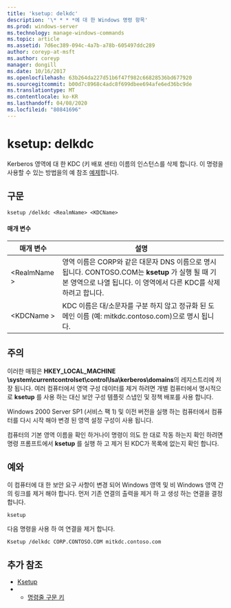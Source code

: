 ```yaml
---
title: 'ksetup: delkdc'
description: '\* * * *에 대 한 Windows 명령 항목'
ms.prod: windows-server
ms.technology: manage-windows-commands
ms.topic: article
ms.assetid: 7d6ec389-094c-4a7b-a78b-605497ddc289
author: coreyp-at-msft
ms.author: coreyp
manager: dongill
ms.date: 10/16/2017
ms.openlocfilehash: 63b264da227d51b6f47f982c66828536bd677920
ms.sourcegitcommit: b00d7c8968c4adc8f699dbee694afe6ed36bc9de
ms.translationtype: MT
ms.contentlocale: ko-KR
ms.lasthandoff: 04/08/2020
ms.locfileid: "80841696"
---
```

# <a name="ksetupdelkdc"></a>ksetup: delkdc



Kerberos 영역에 대 한 KDC (키 배포 센터) 이름의 인스턴스를 삭제 합니다. 이 명령을 사용할 수 있는 방법을의 예 참조 [예제](#BKMK_Examples)합니다.

## <a name="syntax"></a>구문

```
ksetup /delkdc <RealmName> <KDCName>
```

#### <a name="parameters"></a>매개 변수

|매개 변수|설명|
|---------|-----------|
|\<RealmName >|영역 이름은 CORP와 같은 대문자 DNS 이름으로 명시 됩니다. CONTOSO.COM는 **ksetup** 가 실행 될 때 기본 영역으로 나열 됩니다. 이 영역에서 다른 KDC를 삭제 하려고 합니다.|
|\<KDCName >|KDC 이름은 대/소문자를 구분 하지 않고 정규화 된 도메인 이름 (예: mitkdc.contoso.com)으로 명시 됩니다.|

## <a name="remarks"></a>주의

이러한 매핑은 **HKEY_LOCAL_MACHINE \system\currentcontrolset\control\lsa\kerberos\domains**의 레지스트리에 저장 됩니다. 여러 컴퓨터에서 영역 구성 데이터를 제거 하려면 개별 컴퓨터에서 명시적으로 **ksetup** 를 사용 하는 대신 보안 구성 템플릿 스냅인 및 정책 배포를 사용 합니다.

Windows 2000 Server SP1 (서비스 팩 1) 및 이전 버전을 실행 하는 컴퓨터에서 컴퓨터를 다시 시작 해야 변경 된 영역 설정 구성이 사용 됩니다.

컴퓨터의 기본 영역 이름을 확인 하거나이 명령이 의도 한 대로 작동 하는지 확인 하려면 명령 프롬프트에서 **ksetup** 를 실행 하 고 제거 된 KDC가 목록에 없는지 확인 합니다.

## <a name="examples"></a><a name=BKMK_Examples></a>예와

이 컴퓨터에 대 한 보안 요구 사항이 변경 되어 Windows 영역 및 비 Windows 영역 간의 링크를 제거 해야 합니다. 먼저 기존 연결의 출력을 제거 하 고 생성 하는 연결을 결정 합니다.
```
ksetup
```
다음 명령을 사용 하 여 연결을 제거 합니다.
```
Ksetup /delkdc CORP.CONTOSO.COM mitkdc.contoso.com
```

## <a name="additional-references"></a>추가 참조

-   [Ksetup](ksetup.md)
-   - [명령줄 구문 키](command-line-syntax-key.md)